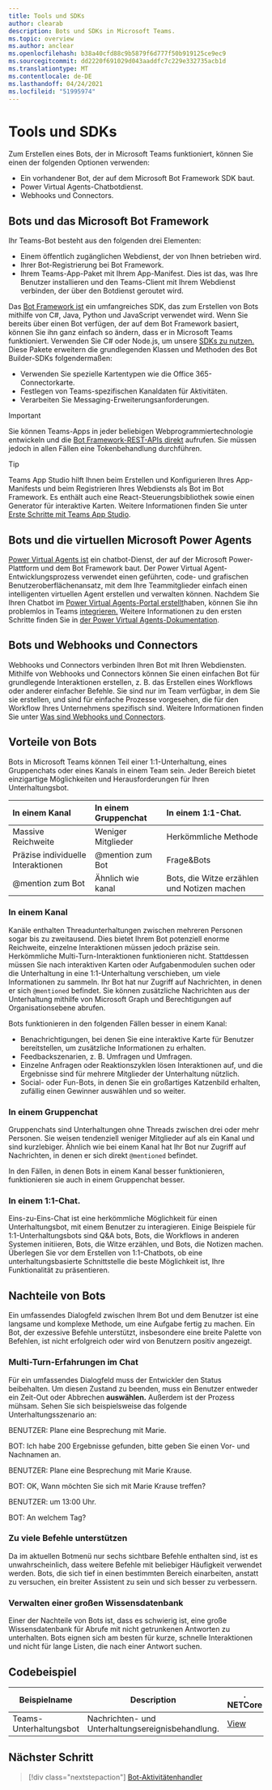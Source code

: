 ```yaml
---
title: Tools und SDKs
author: clearab
description: Bots und SDKs in Microsoft Teams.
ms.topic: overview
ms.author: anclear
ms.openlocfilehash: b38a40cfd88c9b5879f6d777f50b919125ce9ec9
ms.sourcegitcommit: dd2220f691029d043aaddfc7c229e332735acb1d
ms.translationtype: MT
ms.contentlocale: de-DE
ms.lasthandoff: 04/24/2021
ms.locfileid: "51995974"
---
```

# <a name="bots-and-sdks"></a>Tools und SDKs

Zum Erstellen eines Bots, der in Microsoft Teams funktioniert, können Sie einen der folgenden Optionen verwenden:
* Ein vorhandener Bot, der auf dem Microsoft Bot Framework SDK baut.
* Power Virtual Agents-Chatbotdienst.
* Webhooks und Connectors.

## <a name="bots-and-the-microsoft-bot-framework"></a>Bots und das Microsoft Bot Framework

Ihr Teams-Bot besteht aus den folgenden drei Elementen:

* Einem öffentlich zugänglichen Webdienst, der von Ihnen betrieben wird.
* Ihrer Bot-Registrierung bei Bot Framework.
* Ihrem Teams-App-Paket mit Ihrem App-Manifest. Dies ist das, was Ihre Benutzer installieren und den Teams-Client mit Ihrem Webdienst verbinden, der über den Botdienst geroutet wird.

Das [Bot Framework ist](https://dev.botframework.com/) ein umfangreiches SDK, das zum Erstellen von Bots mithilfe von C#, Java, Python und JavaScript verwendet wird. Wenn Sie bereits über einen Bot verfügen, der auf dem Bot Framework basiert, können Sie ihn ganz einfach so ändern, dass er in Microsoft Teams funktioniert. Verwenden Sie C# oder Node.js, um unsere [SDKs zu nutzen.](/microsoftteams/platform/#pivot=sdk-tools) Diese Pakete erweitern die grundlegenden Klassen und Methoden des Bot Builder-SDKs folgendermaßen:

* Verwenden Sie spezielle Kartentypen wie die Office 365-Connectorkarte.
* Festlegen von Teams-spezifischen Kanaldaten für Aktivitäten.
* Verarbeiten Sie Messaging-Erweiterungsanforderungen.

> [!IMPORTANT]
> Sie können Teams-Apps in jeder beliebigen Webprogrammiertechnologie entwickeln und die [Bot Framework-REST-APIs direkt](/bot-framework/rest-api/bot-framework-rest-overview) aufrufen. Sie müssen jedoch in allen Fällen eine Tokenbehandlung durchführen.

> [!TIP]
> Teams App Studio hilft Ihnen beim Erstellen und Konfigurieren Ihres App-Manifests und beim Registrieren Ihres Webdiensts als Bot im Bot Framework. Es enthält auch eine React-Steuerungsbibliothek sowie einen Generator für interaktive Karten. Weitere Informationen finden Sie unter [Erste Schritte mit Teams App Studio](~/concepts/build-and-test/app-studio-overview.md).

## <a name="bots-and-the-microsoft-power-virtual-agents"></a>Bots und die virtuellen Microsoft Power Agents

[Power Virtual Agents ist](/power-virtual-agents/fundamentals-what-is-power-virtual-agents) ein chatbot-Dienst, der auf der Microsoft Power-Plattform und dem Bot Framework baut. Der Power Virtual Agent-Entwicklungsprozess verwendet einen geführten, code- und grafischen Benutzeroberflächenansatz, mit dem Ihre Teammitglieder einfach einen intelligenten virtuellen Agent erstellen und verwalten können. Nachdem Sie Ihren Chatbot im [Power Virtual Agents-Portal erstellt](https://powervirtualagents.microsoft.com)haben, können Sie ihn problemlos in Teams [integrieren.](how-to/add-power-virtual-agents-bot-to-teams.md) Weitere Informationen zu den ersten Schritte finden Sie in [der Power Virtual Agents-Dokumentation](https://docs.microsoft.com/power-virtual-agents/).

## <a name="bots-and-webhooks-and-connectors"></a>Bots und Webhooks und Connectors

Webhooks und Connectors verbinden Ihren Bot mit Ihren Webdiensten. Mithilfe von Webhooks und Connectors können Sie einen einfachen Bot für grundlegende Interaktionen erstellen, z. B. das Erstellen eines Workflows oder anderer einfacher Befehle. Sie sind nur im Team verfügbar, in dem Sie sie erstellen, und sind für einfache Prozesse vorgesehen, die für den Workflow Ihres Unternehmens spezifisch sind. Weitere Informationen finden Sie unter [Was sind Webhooks und Connectors](~/webhooks-and-connectors/what-are-webhooks-and-connectors.md).

## <a name="advantages-of-bots"></a>Vorteile von Bots

Bots in Microsoft Teams können Teil einer 1:1-Unterhaltung, eines Gruppenchats oder eines Kanals in einem Team sein. Jeder Bereich bietet einzigartige Möglichkeiten und Herausforderungen für Ihren Unterhaltungsbot.

| In einem Kanal | In einem Gruppenchat | In einem 1:1-Chat. |
| :-- | :-- | :-- |
| Massive Reichweite | Weniger Mitglieder | Herkömmliche Methode |
| Präzise individuelle Interaktionen | @mention zum Bot  | Frage&Bots |
| @mention zum Bot | Ähnlich wie kanal | Bots, die Witze erzählen und Notizen machen |

### <a name="in-a-channel"></a>In einem Kanal

Kanäle enthalten Threadunterhaltungen zwischen mehreren Personen sogar bis zu zweitausend. Dies bietet Ihrem Bot potenziell enorme Reichweite, einzelne Interaktionen müssen jedoch präzise sein. Herkömmliche Multi-Turn-Interaktionen funktionieren nicht. Stattdessen müssen Sie nach interaktiven Karten oder Aufgabenmodulen suchen oder die Unterhaltung in eine 1:1-Unterhaltung verschieben, um viele Informationen zu sammeln. Ihr Bot hat nur Zugriff auf Nachrichten, in denen er sich `@mentioned` befindet. Sie können zusätzliche Nachrichten aus der Unterhaltung mithilfe von Microsoft Graph und Berechtigungen auf Organisationsebene abrufen.

Bots funktionieren in den folgenden Fällen besser in einem Kanal:

* Benachrichtigungen, bei denen Sie eine interaktive Karte für Benutzer bereitstellen, um zusätzliche Informationen zu erhalten.
* Feedbackszenarien, z. B. Umfragen und Umfragen.
* Einzelne Anfragen oder Reaktionszyklen lösen Interaktionen auf, und die Ergebnisse sind für mehrere Mitglieder der Unterhaltung nützlich.
* Social- oder Fun-Bots, in denen Sie ein großartiges Katzenbild erhalten, zufällig einen Gewinner auswählen und so weiter.

### <a name="in-a-group-chat"></a>In einem Gruppenchat

Gruppenchats sind Unterhaltungen ohne Threads zwischen drei oder mehr Personen. Sie weisen tendenziell weniger Mitglieder auf als ein Kanal und sind kurzlebiger. Ähnlich wie bei einem Kanal hat Ihr Bot nur Zugriff auf Nachrichten, in denen er sich direkt `@mentioned` befindet.

In den Fällen, in denen Bots in einem Kanal besser funktionieren, funktionieren sie auch in einem Gruppenchat besser.

### <a name="in-a-one-to-one-chat"></a>In einem 1:1-Chat.

Eins-zu-Eins-Chat ist eine herkömmliche Möglichkeit für einen Unterhaltungsbot, mit einem Benutzer zu interagieren. Einige Beispiele für 1:1-Unterhaltungsbots sind Q&A bots, Bots, die Workflows in anderen Systemen initiieren, Bots, die Witze erzählen, und Bots, die Notizen machen. Überlegen Sie vor dem Erstellen von 1:1-Chatbots, ob eine unterhaltungsbasierte Schnittstelle die beste Möglichkeit ist, Ihre Funktionalität zu präsentieren.

## <a name="disadvantages-of-bots"></a>Nachteile von Bots

Ein umfassendes Dialogfeld zwischen Ihrem Bot und dem Benutzer ist eine langsame und komplexe Methode, um eine Aufgabe fertig zu machen. Ein Bot, der exzessive Befehle unterstützt, insbesondere eine breite Palette von Befehlen, ist nicht erfolgreich oder wird von Benutzern positiv angezeigt.

### <a name="have-multi-turn-experiences-in-chat"></a>Multi-Turn-Erfahrungen im Chat

Für ein umfassendes Dialogfeld muss der Entwickler den Status beibehalten. Um diesen Zustand zu beenden, muss ein Benutzer entweder ein Zeit-Out oder Abbrechen **auswählen.** Außerdem ist der Prozess mühsam. Sehen Sie sich beispielsweise das folgende Unterhaltungsszenario an:

BENUTZER: Plane eine Besprechung mit Marie.

BOT: Ich habe 200 Ergebnisse gefunden, bitte geben Sie einen Vor- und Nachnamen an.

BENUTZER: Plane eine Besprechung mit Marie Krause.

BOT: OK, Wann möchten Sie sich mit Marie Krause treffen?

BENUTZER: um 13:00 Uhr.

BOT: An welchem Tag?

### <a name="support-too-many-commands"></a>Zu viele Befehle unterstützen

Da im aktuellen Botmenü nur sechs sichtbare Befehle enthalten sind, ist es unwahrscheinlich, dass weitere Befehle mit beliebiger Häufigkeit verwendet werden. Bots, die sich tief in einen bestimmten Bereich einarbeiten, anstatt zu versuchen, ein breiter Assistent zu sein und sich besser zu verbessern.

### <a name="maintain-a-large-knowledge-base"></a>Verwalten einer großen Wissensdatenbank

Einer der Nachteile von Bots ist, dass es schwierig ist, eine große Wissensdatenbank für Abrufe mit nicht getrunkenen Antworten zu unterhalten. Bots eignen sich am besten für kurze, schnelle Interaktionen und nicht für lange Listen, die nach einer Antwort suchen.

## <a name="code-sample"></a>Codebeispiel

|Beispielname | Description | . NETCore | Node.js |
|----------------|-----------------|--------------|----------------|
| Teams-Unterhaltungsbot | Nachrichten- und Unterhaltungsereignisbehandlung. |[View](https://github.com/microsoft/BotBuilder-Samples/tree/master/samples/csharp_dotnetcore/57.teams-conversation-bot)|[View](https://github.com/microsoft/BotBuilder-Samples/tree/master/samples/javascript_nodejs/57.teams-conversation-bot)|

## <a name="next-step"></a>Nächster Schritt

> [!div class="nextstepaction"]
> [Bot-Aktivitätenhandler](~/bots/bot-basics.md)
